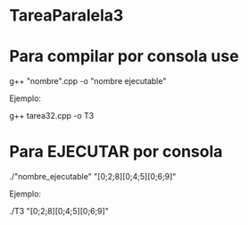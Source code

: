# TareaParalela3

# Para compilar por consola use
g++ "nombre".cpp -o "nombre ejecutable"

Ejemplo:

g++ tarea32.cpp -o T3


# Para EJECUTAR por consola

./"nombre_ejecutable" "[0;2;8][0;4;5][0;6;9]"

Ejemplo: 

./T3 "[0;2;8][0;4;5][0;6;9]"
